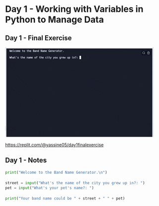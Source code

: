 # Day 1 - Working with Variables in Python to Manage Data


## Day 1 - Final Exercise
![band name generator](band_name_gen.gif)

https://replit.com/@yassine05/day1finalexercise


## Day 1 - Notes
```python
print("Welcome to the Band Name Generator.\n")

street = input("What's the name of the city you grew up in?: ")
pet = input("What's your pet's name?: ")

print("Your band name could be " + street + " " + pet)
```



